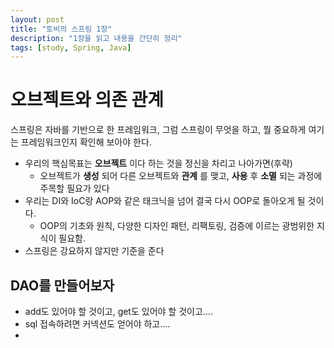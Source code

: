 ```yaml
---
layout: post
title: "토비의 스프링 1장"
description: "1장을 읽고 내용을 간단히 정리"
tags: [study, Spring, Java]
---
```


# 오브젝트와 의존 관계
  스프링은 자바를 기반으로 한 프레임워크, 그럼 스프링이 무엇을 하고, 뭘 중요하게 여기는 프레임워크인지 확인해 보아야 한다.

* 우리의 핵심목표는 __오브젝트__ 이다 하는 것을 정신을 차리고 나아가면(후략)
    * 오브젝트가 __생성__ 되어 다른 오브젝트와 __관계__ 를 맺고, __사용__ 후 __소멸__ 되는 과정에 주목할 필요가 있다
* 우리는 DI와 IoC랑 AOP와 같은 태크닉을 넘어 결국 다시 OOP로 돌아오게 될 것이다.
    * OOP의 기초와 원칙, 다양한 디자인 패턴, 리팩토링, 검증에 이르는 광범위한 지식이 필요함.
* 스프링은 강요하지 않지만 기준을 준다

## DAO를 만들어보자
* add도 있어야 할 것이고, get도 있어야 할 것이고....
* sql 접속하려면 커넥션도 얻어야 하고....
* 